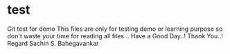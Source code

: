 # test
Git test for demo
This files are only for testing demo or learning purpose so don't waste your time for reading all files ..
Have a Good Day..!
Thank You..!
Regard Sachin S. Bahegavankar

